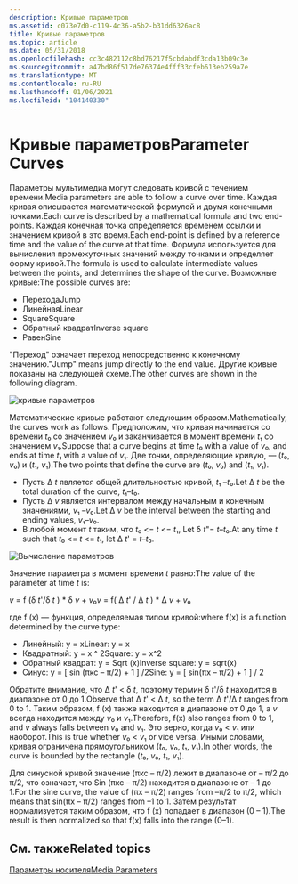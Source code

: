 ```yaml
---
description: Кривые параметров
ms.assetid: c073e7d0-c119-4c36-a5b2-b31dd6326ac8
title: Кривые параметров
ms.topic: article
ms.date: 05/31/2018
ms.openlocfilehash: cc3c482112c8bd76217f5cbdabdf3cda13b09c3e
ms.sourcegitcommit: a47bd86f517de76374e4fff33cfeb613eb259a7e
ms.translationtype: MT
ms.contentlocale: ru-RU
ms.lasthandoff: 01/06/2021
ms.locfileid: "104140330"
---
```

# <a name="parameter-curves"></a><span data-ttu-id="5913f-103">Кривые параметров</span><span class="sxs-lookup"><span data-stu-id="5913f-103">Parameter Curves</span></span>

<span data-ttu-id="5913f-104">Параметры мультимедиа могут следовать кривой с течением времени.</span><span class="sxs-lookup"><span data-stu-id="5913f-104">Media parameters are able to follow a curve over time.</span></span> <span data-ttu-id="5913f-105">Каждая кривая описывается математической формулой и двумя конечными точками.</span><span class="sxs-lookup"><span data-stu-id="5913f-105">Each curve is described by a mathematical formula and two end-points.</span></span> <span data-ttu-id="5913f-106">Каждая конечная точка определяется временем ссылки и значением кривой в это время.</span><span class="sxs-lookup"><span data-stu-id="5913f-106">Each end-point is defined by a reference time and the value of the curve at that time.</span></span> <span data-ttu-id="5913f-107">Формула используется для вычисления промежуточных значений между точками и определяет форму кривой.</span><span class="sxs-lookup"><span data-stu-id="5913f-107">The formula is used to calculate intermediate values between the points, and determines the shape of the curve.</span></span> <span data-ttu-id="5913f-108">Возможные кривые:</span><span class="sxs-lookup"><span data-stu-id="5913f-108">The possible curves are:</span></span>

-   <span data-ttu-id="5913f-109">Перехода</span><span class="sxs-lookup"><span data-stu-id="5913f-109">Jump</span></span>
-   <span data-ttu-id="5913f-110">Линейная</span><span class="sxs-lookup"><span data-stu-id="5913f-110">Linear</span></span>
-   <span data-ttu-id="5913f-111">Square</span><span class="sxs-lookup"><span data-stu-id="5913f-111">Square</span></span>
-   <span data-ttu-id="5913f-112">Обратный квадрат</span><span class="sxs-lookup"><span data-stu-id="5913f-112">Inverse square</span></span>
-   <span data-ttu-id="5913f-113">Равен</span><span class="sxs-lookup"><span data-stu-id="5913f-113">Sine</span></span>

<span data-ttu-id="5913f-114">"Переход" означает переход непосредственно к конечному значению.</span><span class="sxs-lookup"><span data-stu-id="5913f-114">"Jump" means jump directly to the end value.</span></span> <span data-ttu-id="5913f-115">Другие кривые показаны на следующей схеме.</span><span class="sxs-lookup"><span data-stu-id="5913f-115">The other curves are shown in the following diagram.</span></span>

![кривые параметров](images/param-curves01.png)

<span data-ttu-id="5913f-117">Математические кривые работают следующим образом.</span><span class="sxs-lookup"><span data-stu-id="5913f-117">Mathematically, the curves work as follows.</span></span> <span data-ttu-id="5913f-118">Предположим, что кривая начинается со времени *t*₀ со значением *v*₀ и заканчивается в момент времени *t*₁ со значением *v*₁.</span><span class="sxs-lookup"><span data-stu-id="5913f-118">Suppose that a curve begins at time *t*₀ with a value of *v*₀, and ends at time *t*₁ with a value of *v*₁.</span></span> <span data-ttu-id="5913f-119">Две точки, определяющие кривую, — (*t*₀, *v*₀) и (*t*₁, *v*₁).</span><span class="sxs-lookup"><span data-stu-id="5913f-119">The two points that define the curve are (*t*₀, *v*₀) and (*t*₁, *v*₁).</span></span>

-   <span data-ttu-id="5913f-120">Пусть Δ *t* является общей длительностью кривой, *t*₁ –*t*₀.</span><span class="sxs-lookup"><span data-stu-id="5913f-120">Let Δ *t* be the total duration of the curve, *t*₁–*t*₀.</span></span>
-   <span data-ttu-id="5913f-121">Пусть Δ *v* является интервалом между начальным и конечным значениями, *v*₁ –*v*₀.</span><span class="sxs-lookup"><span data-stu-id="5913f-121">Let Δ *v* be the interval between the starting and ending values, *v*₁–*v*₀.</span></span>
-   <span data-ttu-id="5913f-122">В любой момент *t* таким, что *t*₀ <= *t*  <=  *t*₁, Let δ *t*"= *t*–*t*₀.</span><span class="sxs-lookup"><span data-stu-id="5913f-122">At any time *t* such that *t*₀ <= *t* <= *t*₁, let Δ *t*' = *t*–*t*₀.</span></span>

![Вычисление параметров](images/param-curves02.png)

<span data-ttu-id="5913f-124">Значение параметра в момент времени *t* равно:</span><span class="sxs-lookup"><span data-stu-id="5913f-124">The value of the parameter at time *t* is:</span></span>

<span data-ttu-id="5913f-125">*v* = f (δ *t*'/δ *t* ) \* δ *v*  +  *v*₀</span><span class="sxs-lookup"><span data-stu-id="5913f-125">*v* = f( Δ *t*' / Δ *t* ) \* Δ *v* + *v*₀</span></span>

<span data-ttu-id="5913f-126">где f (x) — функция, определяемая типом кривой:</span><span class="sxs-lookup"><span data-stu-id="5913f-126">where f(x) is a function determined by the curve type:</span></span>

-   <span data-ttu-id="5913f-127">Линейный: y = x</span><span class="sxs-lookup"><span data-stu-id="5913f-127">Linear: y = x</span></span>
-   <span data-ttu-id="5913f-128">Квадратный: y = x ^ 2</span><span class="sxs-lookup"><span data-stu-id="5913f-128">Square: y = x^2</span></span>
-   <span data-ttu-id="5913f-129">Обратный квадрат: y = Sqrt (x)</span><span class="sxs-lookup"><span data-stu-id="5913f-129">Inverse square: y = sqrt(x)</span></span>
-   <span data-ttu-id="5913f-130">Синус: y = \[ sin (πкс – π/2) + 1 \] /2</span><span class="sxs-lookup"><span data-stu-id="5913f-130">Sine: y = \[ sin(πx – π/2) + 1 \] / 2</span></span>

<span data-ttu-id="5913f-131">Обратите внимание, что Δ *t*' < δ *t*, поэтому термин δ *t*'/δ *t* находится в диапазоне от 0 до 1.</span><span class="sxs-lookup"><span data-stu-id="5913f-131">Observe that Δ *t*' < Δ *t*, so the term Δ *t*'/Δ *t* ranges from 0 to 1.</span></span> <span data-ttu-id="5913f-132">Таким образом, f (x) также находится в диапазоне от 0 до 1, а *v* всегда находится между *v*₀ и *v*₁.</span><span class="sxs-lookup"><span data-stu-id="5913f-132">Therefore, f(x) also ranges from 0 to 1, and *v* always falls between *v*₀ and *v*₁.</span></span> <span data-ttu-id="5913f-133">Это верно, когда *v*₀ < *v*₁ или наоборот.</span><span class="sxs-lookup"><span data-stu-id="5913f-133">This is true whether *v*₀ < *v*₁ or vice versa.</span></span> <span data-ttu-id="5913f-134">Иными словами, кривая ограничена прямоугольником (*t*₀, *v*₀, *t*₁, *v*₁).</span><span class="sxs-lookup"><span data-stu-id="5913f-134">In other words, the curve is bounded by the rectangle (*t*₀, *v*₀, *t*₁, *v*₁).</span></span>

<span data-ttu-id="5913f-135">Для синусной кривой значение (πкс – π/2) лежит в диапазоне от – π/2 до π/2, что означает, что Sin (πкс – π/2) находится в диапазоне от – 1 до 1.</span><span class="sxs-lookup"><span data-stu-id="5913f-135">For the sine curve, the value of (πx – π/2) ranges from –π/2 to π/2, which means that sin(πx – π/2) ranges from –1 to 1.</span></span> <span data-ttu-id="5913f-136">Затем результат нормализуется таким образом, что f (x) попадает в диапазон (0 – 1).</span><span class="sxs-lookup"><span data-stu-id="5913f-136">The result is then normalized so that f(x) falls into the range (0–1).</span></span>

## <a name="related-topics"></a><span data-ttu-id="5913f-137">См. также</span><span class="sxs-lookup"><span data-stu-id="5913f-137">Related topics</span></span>

<dl> <dt>

[<span data-ttu-id="5913f-138">Параметры носителя</span><span class="sxs-lookup"><span data-stu-id="5913f-138">Media Parameters</span></span>](media-parameters.md)
</dt> </dl>

 

 



